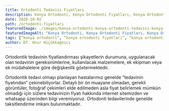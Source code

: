 ```yaml
---
title: Ortodonti Tedavisi Fiyatları
description: Konya Ortodonti, Konya Ortodonti Fiyatları, Konya Ortodonti Tedavisi, Konya Şeffaf Plak, Konya Şeffaf Plak Tedavisi
date: 2020-10-02
path: /ortodonti-fiyatlari
featuredImage: ./images/konya-ortodonti-konya-ortodonti-tedavisi-konya-ortodonti-fiyatlari (6).png
featuredImageAlt: "Konya Ortodonti, Konya Ortodonti Fiyatları, Konya Ortodonti Tedavisi, Konya Şeffaf Plak, Konya Şeffaf Plak Tedavisi"
tags: [“konya ortodonti”, “konya ortodonti fiyatları”, “konya ortodonti tedavisi”, “konya şeffaf plak”, “konya şeffaf plak tedavisi”]
author: DT. Onur Küçükkağnıcı
---
```


Ortodontik tedavinin fiyatlandırması şikayetlerin durumuna, uygulanacak olan tedavinin gereksinimlerine, kullanılacak malzemelere, ek ekipman veya ek müdahalelere göre değişkenlik göstermektedir.

Ortodontik tedavi olmayı planlayan hastalarımız genelde “tedavinin fiyatından” çekinebiliyorlar. Detaylı bir ön muayane olmadan, gerekli görüntüler, fotoğraf çekimleri elde edilmeden asla fiyat belirlemek mümkün olmadığı için sizlere tedavinizin fiyatı hakkında internet sitemizden ve whatsapp üzerinden bilgi veremiyoruz. Ortodonti tedavilerinde genelde taksitlendirme imkanı bulunmaktadır.



